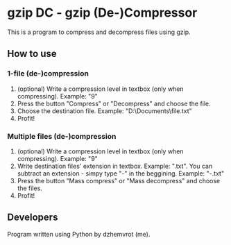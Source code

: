 # gzip DC - gzip (De-)Compressor
This is a program to compress and decompress files using gzip.

## How to use
### 1-file (de-)compression
1. (optional) Write a compression level in textbox (only when compressing). Example: "9"
2. Press the button "Compress" or "Decompress" and choose the file.
3. Choose the destination file. Example: "D:\Documents\file.txt"
4. Profit!

### Multiple files (de-)compression
1. (optional) Write a compression level in textbox (only when compressing). Example: "9"
2. Write destination files' extension in textbox. Example: ".txt". You can subtract an extension - simpy type "-" in the beggining. Example: "-.txt"
3. Press the button "Mass compress" or "Mass decompress" and choose the files.
4. Profit!

## Developers
Program written using Python by dzhemvrot (me).
